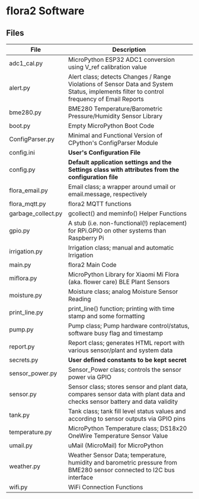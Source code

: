 # flora2 Software

## Files

<table>
<thead>
  <tr>
    <th>File</th>
    <th>Description</th>
  </tr>
</thead>
<tbody>
  <tr>
    <td>adc1_cal.py</td>
    <td>MicroPython ESP32 ADC1 conversion using V_ref calibration value</td>
  </tr>
  <tr>
    <td>alert.py</td>
    <td>Alert class; detects Changes / Range Violations of Sensor Data and System Status, implements filter to control frequency of Email Reports</td>
  </tr>
  <tr>
    <td>bme280.py</td>
    <td>BME280 Temperature/Barometric Pressure/Humidity Sensor Library</td>
  </tr>
  <tr>
    <td>boot.py</td>
    <td>Empty MicroPython Boot Code</td>
  </tr>
  <tr>
    <td>ConfigParser.py</td>
    <td>Minimal and Functional Version of CPython's ConfigParser Module</td>
  </tr>
  <tr>
    <td>config.ini</td>
    <td><b>User's Configuration File</b></td>
  </tr>
  <tr>
    <td>config.py</td>
    <td><b>Default application settings and the Settings class with attributes from the configuration file</b></td>
  </tr>
  <tr>
    <td>flora_email.py</td>
    <td>Email class; a wrapper around umail or email.message, respectively</td>
  </tr>
  <tr>
    <td>flora_mqtt.py</td>
    <td>flora2 MQTT functions</td>
  </tr>
  <tr>
    <td>garbage_collect.py</td>
    <td>gcollect() and meminfo() Helper Functions</td>
  </tr>
  <tr>
    <td>gpio.py</td>
    <td>A stub (i.e. non-functional(!) replacement) for RPi.GPIO on other systems than Raspberry Pi</td>
  </tr>
  <tr>
    <td>irrigation.py</td>
    <td>Irrigation class; manual and automatic Irrigation</td>
  </tr>
  <tr>
    <td>main.py</td>
    <td>flora2 Main Code</td>
  </tr>
  <tr>
    <td>miflora.py</td>
    <td>MicroPython Library for Xiaomi Mi Flora (aka. flower care) BLE Plant Sensors</td>
  </tr>
  <tr>
    <td>moisture.py</td>
    <td>Moisture class; analog Moisture Sensor Reading</td>
  </tr>
  <tr>
    <td>print_line.py</td>
    <td>print_line() function; printing with time stamp and some formatting</td>
  </tr>
  <tr>
    <td>pump.py</td>
    <td>Pump class; Pump hardware control/status, software busy flag and timestamp</td>
  </tr>
  <tr>
    <td>report.py</td>
    <td>Report class; generates HTML report with various sensor/plant and system data</td>
  </tr>
  <tr>
    <td>secrets.py</td>
    <td><b>User defined constants to be kept secret</b></td>
  </tr>
  <tr>
    <td>sensor_power.py</td>
    <td>Sensor_Power class; controls the sensor power via GPIO</td>
  </tr>
  <tr>
    <td>sensor.py</td>
    <td>Sensor class; stores sensor and plant data, compares sensor data with plant data and checks sensor battery and data validity</td>
  </tr>
  <tr>
    <td>tank.py</td>
    <td>Tank class; tank fill level status values <low> and <empty> according to sensor outputs via GPIO pins</td>
  </tr>
  <tr>
    <td>temperature.py</td>
    <td>MicroPython Temperature class; DS18x20 OneWire Temperature Sensor Value</td>
  </tr>
  <tr>
    <td>umail.py</td>
    <td>uMail (MicroMail) for MicroPython</td>
  </tr>
  <tr>
    <td>weather.py</td>
    <td>Weather Sensor Data; temperature, humidity and barometric pressure from BME280 sensor connected to I2C bus interface</td>
  </tr>
  <tr>
    <td>wifi.py</td>
    <td>WiFi Connection Functions</td>
  </tr>
</tbody>
</table>
